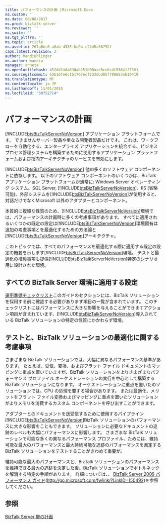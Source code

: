 ```yaml
---
title: パフォーマンスの計画 |Microsoft Docs
ms.custom: ''
ms.date: 06/08/2017
ms.prod: biztalk-server
ms.reviewer: ''
ms.suite: ''
ms.tgt_pltfrm: ''
ms.topic: article
ms.assetid: 267a8bc6-a0ab-4335-bc04-c22d5a56792f
caps.latest.revision: 2
author: MandiOhlinger
ms.author: mandia
manager: anneta
ms.openlocfilehash: 452dd1a8a038ab151b98aac8ce6c4f93641f7361
ms.sourcegitcommit: 53b16fe6c1b1707ecf233dbd05f780653eb19419
ms.translationtype: MT
ms.contentlocale: ja-JP
ms.lasthandoff: 11/01/2018
ms.locfileid: "50752714"
---
```

# <a name="planning-for-performance"></a>パフォーマンスの計画
[!INCLUDE[btsBizTalkServerNoVersion](../includes/btsbiztalkservernoversion-md.md)] アプリケーション プラットフォームです。 できませんサーバー製品や単なる開発者製品だけです。 これは、ワークフローを自動化する、エンタープライズ アプリケーションを統合する、ビジネス プロセス管理システムを構築するために使用するアプリケーション プラットフォームおよび指向アーキテクチャのサービスを有効にします。  
  
 [!INCLUDE[btsBizTalkServerNoVersion](../includes/btsbiztalkservernoversion-md.md)] 他の多くのソフトウェア コンポーネントに依存します。 以下のソフトウェア コンポーネントのいくつかは、BizTalk アプリケーション プラットフォームが通常に: Windows Server オペレーティング システム、SQL Server, [!INCLUDE[btsBizTalkServerNoVersion](../includes/btsbiztalkservernoversion-md.md)]、IIS (省略可能)、外部システムを[!INCLUDE[btsBizTalkServerNoVersion](../includes/btsbiztalkservernoversion-md.md)]が使用すると、対話だけでなくMicrosoft 以外のアダプターとコンポーネント。  
  
 本質的に複雑な性質のため、[!INCLUDE[btsBizTalkServerNoVersion](../includes/btsbiztalkservernoversion-md.md)]環境では、パフォーマンスの計画時に多くの考慮事項があります。 すべてに適用されるいくつかの既定の設定は[!INCLUDE[btsBizTalkServerNoVersion](../includes/btsbiztalkservernoversion-md.md)]環境固有は追加の考慮事項とを最適化するための方法論と[!INCLUDE[btsBizTalkServerNoVersion](../includes/btsbiztalkservernoversion-md.md)]アーキテクチャ。  
  
 このトピックでは、すべてのパフォーマンスを最適化する際に適用する既定の設定の概要を示します[!INCLUDE[btsBizTalkServerNoVersion](../includes/btsbiztalkservernoversion-md.md)]環境。 テストと最適化の推奨事項も提供[!INCLUDE[btsBizTalkServerNoVersion](../includes/btsbiztalkservernoversion-md.md)]特定のシナリオ用に設計された環境。  
  
## <a name="settings-that-you-should-apply-to-all-biztalk-server-environments"></a>すべての BizTalk Server 環境に適用する設定  
 [運用準備チェックリスト](../technical-guides/operational-readiness-checklists.md)このガイドのセクションには、BizTalk ソリューションを採用する前に確認する必要があります項目の一覧が含まれています。 このチェックリストにはパフォーマンスに大きな影響を与えることができますアクション項目が含まれています、[!INCLUDE[btsBizTalkServerNoVersion](../includes/btsbiztalkservernoversion-md.md)]導入されている BizTalk ソリューションの特定の性質にかかわらず環境。  
  
## <a name="considerations-for-testing-and-optimizing-a-biztalk-solution"></a>テストと、BizTalk ソリューションの最適化に関する考慮事項  
 さまざまな BizTalk ソリューションでは、大幅に異なるパフォーマンス基準があります。 たとえば、受信、変換、およびフラット ファイル ドキュメントのマッピングに重点を置いていますが、BizTalk ソリューションをよりさまざまなパフォーマンス プロファイル オーケストレーションの実行を中心として構築する BizTalk ソリューションになります。 オーケストレーションに重点を置いたのソリューションでは、CPU の処理を要する場合があります。 または最適化、メリットをフラット ファイル変換およびマッピングに重点を置いたソリューションがよりメモリを消費するカスタム コンポーネントを呼び出すことができます。  
  
 アダプターとのドキュメントを送受信するために使用するパイプライン[!INCLUDE[btsBizTalkServerNoVersion](../includes/btsbiztalkservernoversion-md.md)]BizTalk ソリューションのパフォーマンスに大きな影響をこともできます。 ソリューションに必要なドキュメントの追跡のレベルも大幅にパフォーマンスに影響します。 さまざまな BizTalk ソリューションで可能な多くの異なるパフォーマンス プロファイル、ためには、維持可能な最大のパフォーマンスと最大持続可能な追跡のパフォーマンスを測定する BizTalk ソリューションをテストすることがきわめて重要が。  
  
 維持可能な最大のパフォーマンスと、BizTalk ソリューションのパフォーマンスを維持できる最大の追跡を決定した後、BizTalk ソリューションでボトルネックを解消する特定の手順があります。 詳細については、、 [BizTalk Server 2009 パフォーマンス ガイド](http://go.microsoft.com/fwlink/?LinkID=150492)(http://go.microsoft.com/fwlink/?LinkID=150492)を参照してください。  
  
## <a name="see-also"></a>参照  
 [BizTalk Server 層の計画](../technical-guides/planning-the-biztalk-server-tier.md)